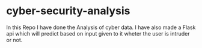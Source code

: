 # cyber-security-analysis

In this  Repo I have done the Analysis of cyber data. I have also made a Flask api which will predict based on input given to it wheter the user is intruder or not.
